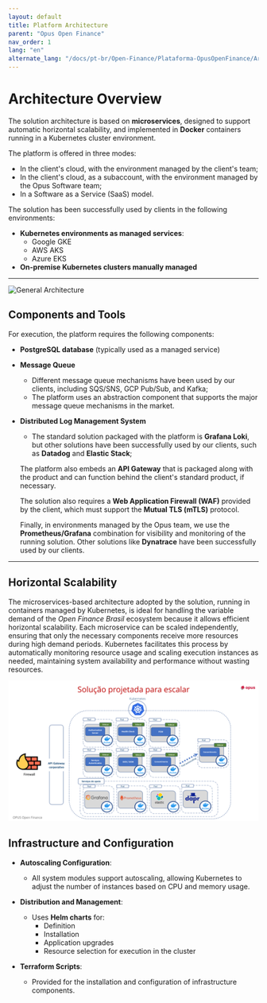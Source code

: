 ```yaml
---
layout: default
title: Platform Architecture
parent: "Opus Open Finance"
nav_order: 1
lang: "en"
alternate_lang: "/docs/pt-br/Open-Finance/Plataforma-OpusOpenFinance/Arquitetura/OOF-Arquitetura/"
---
```


# Architecture Overview

The solution architecture is based on **microservices**, designed to support automatic horizontal scalability, and implemented in **Docker** containers running in a Kubernetes cluster environment.

The platform is offered in three modes:

- In the client's cloud, with the environment managed by the client's team;
- In the client's cloud, as a subaccount, with the environment managed by the Opus Software team;
- In a Software as a Service (SaaS) model.

The solution has been successfully used by clients in the following environments:

- **Kubernetes environments as managed services**:
  - Google GKE
  - AWS AKS
  - Azure EKS
- **On-premise Kubernetes clusters manually managed**

---

![General Architecture](./images/visão_geral.png)

## Components and Tools

For execution, the platform requires the following components:

- **PostgreSQL database** (typically used as a managed service)
- **Message Queue**
  - Different message queue mechanisms have been used by our clients, including SQS/SNS, GCP Pub/Sub, and Kafka;
  - The platform uses an abstraction component that supports the major message queue mechanisms in the market.
- **Distributed Log Management System**
  - The standard solution packaged with the platform is **Grafana Loki**, but other solutions have been successfully used by our clients, such as **Datadog** and **Elastic Stack**;

  The platform also embeds an **API Gateway** that is packaged along with the product and can function behind the client's standard product, if necessary.

  The solution also requires a **Web Application Firewall (WAF)** provided by the client, which must support the **Mutual TLS (mTLS)** protocol.

  Finally, in environments managed by the Opus team, we use the **Prometheus/Grafana** combination for visibility and monitoring of the running solution. Other solutions like **Dynatrace** have been successfully used by our clients.

---

## Horizontal Scalability

The microservices-based architecture adopted by the solution, running in containers managed by Kubernetes, is ideal for handling the variable demand of the *Open Finance Brasil* ecosystem because it allows efficient horizontal scalability. Each microservice can be scaled independently, ensuring that only the necessary components receive more resources during high demand periods. Kubernetes facilitates this process by automatically monitoring resource usage and scaling execution instances as needed, maintaining system availability and performance without wasting resources.

![Scalability-focused Architecture](./images/arquitetura_pods.png)

## Infrastructure and Configuration

- **Autoscaling Configuration**:
  - All system modules support autoscaling, allowing Kubernetes to adjust the number of instances based on CPU and memory usage.

- **Distribution and Management**:
  - Uses **Helm charts** for:
    - Definition
    - Installation
    - Application upgrades
    - Resource selection for execution in the cluster

- **Terraform Scripts**:
  - Provided for the installation and configuration of infrastructure components.
